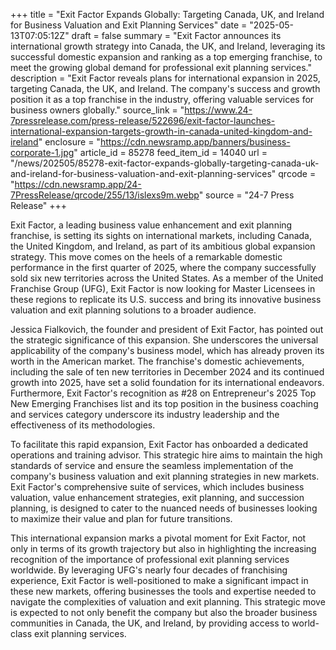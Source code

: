 +++
title = "Exit Factor Expands Globally: Targeting Canada, UK, and Ireland for Business Valuation and Exit Planning Services"
date = "2025-05-13T07:05:12Z"
draft = false
summary = "Exit Factor announces its international growth strategy into Canada, the UK, and Ireland, leveraging its successful domestic expansion and ranking as a top emerging franchise, to meet the growing global demand for professional exit planning services."
description = "Exit Factor reveals plans for international expansion in 2025, targeting Canada, the UK, and Ireland. The company's success and growth position it as a top franchise in the industry, offering valuable services for business owners globally."
source_link = "https://www.24-7pressrelease.com/press-release/522696/exit-factor-launches-international-expansion-targets-growth-in-canada-united-kingdom-and-ireland"
enclosure = "https://cdn.newsramp.app/banners/business-corporate-1.jpg"
article_id = 85278
feed_item_id = 14040
url = "/news/202505/85278-exit-factor-expands-globally-targeting-canada-uk-and-ireland-for-business-valuation-and-exit-planning-services"
qrcode = "https://cdn.newsramp.app/24-7PressRelease/qrcode/255/13/islexs9m.webp"
source = "24-7 Press Release"
+++

<p>Exit Factor, a leading business value enhancement and exit planning franchise, is setting its sights on international markets, including Canada, the United Kingdom, and Ireland, as part of its ambitious global expansion strategy. This move comes on the heels of a remarkable domestic performance in the first quarter of 2025, where the company successfully sold six new territories across the United States. As a member of the United Franchise Group (UFG), Exit Factor is now looking for Master Licensees in these regions to replicate its U.S. success and bring its innovative business valuation and exit planning solutions to a broader audience.</p><p>Jessica Fialkovich, the founder and president of Exit Factor, has pointed out the strategic significance of this expansion. She underscores the universal applicability of the company's business model, which has already proven its worth in the American market. The franchise's domestic achievements, including the sale of ten new territories in December 2024 and its continued growth into 2025, have set a solid foundation for its international endeavors. Furthermore, Exit Factor's recognition as #28 on Entrepreneur's 2025 Top New Emerging Franchises list and its top position in the business coaching and services category underscore its industry leadership and the effectiveness of its methodologies.</p><p>To facilitate this rapid expansion, Exit Factor has onboarded a dedicated operations and training advisor. This strategic hire aims to maintain the high standards of service and ensure the seamless implementation of the company's business valuation and exit planning strategies in new markets. Exit Factor's comprehensive suite of services, which includes business valuation, value enhancement strategies, exit planning, and succession planning, is designed to cater to the nuanced needs of businesses looking to maximize their value and plan for future transitions.</p><p>This international expansion marks a pivotal moment for Exit Factor, not only in terms of its growth trajectory but also in highlighting the increasing recognition of the importance of professional exit planning services worldwide. By leveraging UFG's nearly four decades of franchising experience, Exit Factor is well-positioned to make a significant impact in these new markets, offering businesses the tools and expertise needed to navigate the complexities of valuation and exit planning. This strategic move is expected to not only benefit the company but also the broader business communities in Canada, the UK, and Ireland, by providing access to world-class exit planning services.</p>